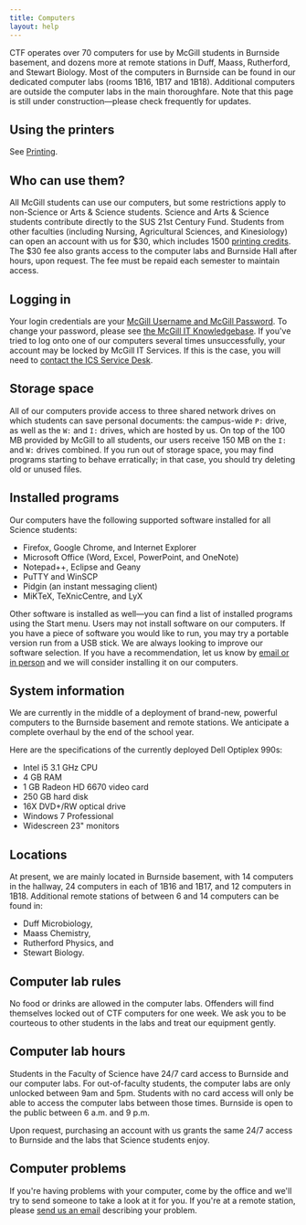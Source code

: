 ```yaml
---
title: Computers
layout: help
---
```


CTF operates over 70 computers for use by McGill students in Burnside basement, and dozens more at remote stations in Duff, Maass, Rutherford, and Stewart Biology. Most of the computers in Burnside can be found in our dedicated computer labs (rooms 1B16, 1B17 and 1B18). Additional computers are outside the computer labs in the main thoroughfare. Note that this page is still under construction&mdash;please check frequently for updates.

Using the printers
------------------

See [Printing](printing.html).

Who can use them?
-----------------

All McGill students can use our computers, but some restrictions apply to non-Science or Arts & Science students. Science and Arts & Science students contribute directly to the SUS 21st Century Fund. Students from other faculties (including Nursing, Agricultural Sciences, and Kinesiology) can open an account with us for $30, which includes 1500 [printing credits](printing.html). The $30 fee also grants access to the computer labs and Burnside Hall after hours, upon request. The fee must be repaid each semester to maintain access.

Logging in
----------

Your login credentials are your [McGill Username and McGill Password](http://kb.mcgill.ca/it/easylink/article.html?id=1006). To change your password, please see [the McGill IT Knowledgebase](http://kb.mcgill.ca/it/easylink/article.html?id=1025). If you've tried to log onto one of our computers several times unsuccessfully, your account may be locked by McGill IT Services. If this is the case, you will need to [contact the ICS Service Desk](http://kb.mcgill.ca/it/easylink/article.html?id=1797).

Storage space
-------------

All of our computers provide access to three shared network drives on which students can save personal documents: the campus-wide `P:` drive, as well as the `W:` and `I:` drives, which are hosted by us. On top of the 100 MB provided by McGill to all students, our users receive 150 MB on the `I:` and `W:` drives combined. If you run out of storage space, you may find programs starting to behave erratically; in that case, you should try deleting old or unused files.

Installed programs
------------------

Our computers have the following supported software installed for all Science students:

* Firefox, Google Chrome, and Internet Explorer
* Microsoft Office (Word, Excel, PowerPoint, and OneNote)
* Notepad++, Eclipse and Geany
* PuTTY and WinSCP
* Pidgin (an instant messaging client)
* MiKTeX, TeXnicCentre, and LyX

Other software is installed as well&mdash;you can find a list of installed programs using the Start menu. Users may not install software on our computers. If you have a piece of software you would like to run, you may try a portable version run from a USB stick. We are always looking to improve our software selection. If you have a recommendation, let us know by [email or in person](contact.html) and we will consider installing it on our computers.

System information
------------------

We are currently in the middle of a deployment of brand-new, powerful computers to the Burnside basement and remote stations. We anticipate a complete overhaul by the end of the school year.

Here are the specifications of the currently deployed Dell Optiplex 990s:

* Intel i5 3.1 GHz CPU
* 4 GB RAM
* 1 GB Radeon HD 6670 video card
* 250 GB hard disk
* 16X DVD+/RW optical drive
* Windows 7 Professional
* Widescreen 23&quot; monitors

Locations
---------

At present, we are mainly located in Burnside basement, with 14 computers in the hallway, 24 computers in each of 1B16 and 1B17, and 12 computers in 1B18. Additional remote stations of between 6 and 14 computers can be found in:

* Duff Microbiology,
* Maass Chemistry,
* Rutherford Physics, and
* Stewart Biology.

Computer lab rules
------------------

No food or drinks are allowed in the computer labs. Offenders will find themselves locked out of CTF computers for one week. We ask you to be courteous to other students in the labs and treat our equipment gently.

Computer lab hours
------------------

Students in the Faculty of Science have 24/7 card access to Burnside and our computer labs. For out-of-faculty students, the computer labs are only unlocked between 9am and 5pm. Students with no card access will only be able to access the computer labs between those times. Burnside is open to the public between 6 a.m. and 9 p.m.

Upon request, purchasing an account with us grants the same 24/7 access to Burnside and the labs that Science students enjoy.

Computer problems
-----------------

If you're having problems with your computer, come by the office and we'll try to send someone to take a look at it for you. If you're at a remote station, please [send us an email](contact.html) describing your problem.
